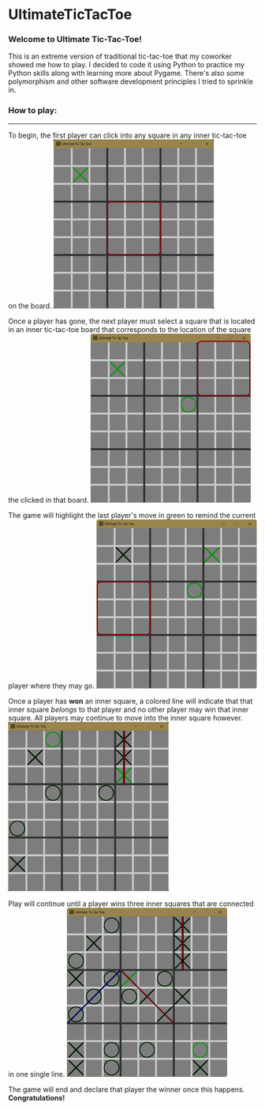 # UltimateTicTacToe

### Welcome to Ultimate Tic-Tac-Toe!

This is an extreme version of traditional tic-tac-toe that my coworker showed me how to play. I decided to code it using Python to practice my Python skills along with learning more about Pygame. There's also some polymorphism and other software development principles I tried to sprinkle in.

### How to play:
------
To begin, the first player can click into any square in any inner tic-tac-toe on the board.
![First Move](https://github.com/exobrian/UltimateTicTacToe/blob/win_check_break/images/tutorial-1.png?size=100)

Once a player has gone, the next player must select a square that is located in an inner tic-tac-toe board that corresponds to the location of the square the clicked in that board.
![Second Move](https://github.com/exobrian/UltimateTicTacToe/blob/win_check_break/images/tutorial-2.png?size=100)

The game will highlight the last player's move in green to remind the current player where they may go.
![Third Move](https://github.com/exobrian/UltimateTicTacToe/blob/win_check_break/images/tutorial-3.png?size=100)

Once a player has **won** an inner square, a colored line will indicate that that inner square *belongs* to that player and no other player may win that inner square. All players may continue to move into the inner square however.
![First Win](https://github.com/exobrian/UltimateTicTacToe/blob/win_check_break/images/tutorial-4.png?size=100)

Play will continue until a player wins three inner squares that are connected in one single line.
![Before Final Win](https://github.com/exobrian/UltimateTicTacToe/blob/win_check_break/images/tutorial-6.png?size=100)

The game will end and declare that player the winner once this happens. **Congratulations!**